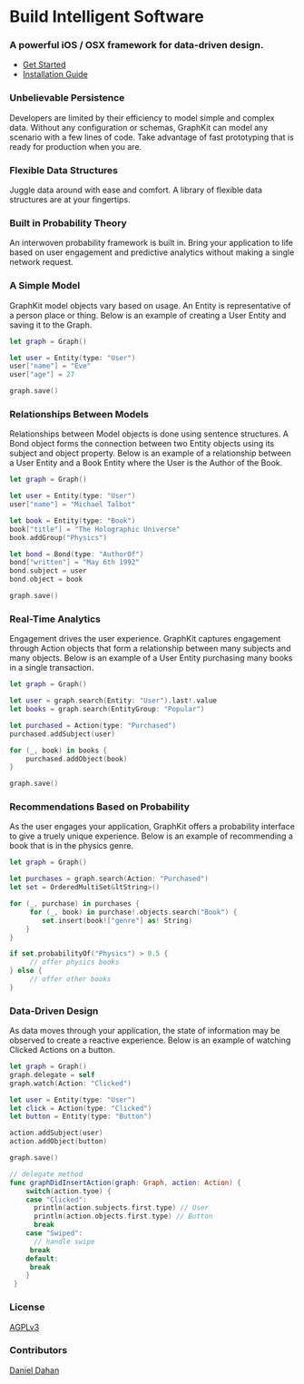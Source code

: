 # Build Intelligent Software
### A powerful iOS / OSX framework for data-driven design.

* [Get Started](http://graphkit.io)
* [Installation Guide](http://www.graphkit.io/tutorials/workspace)

### Unbelievable Persistence
Developers are limited by their efficiency to model simple and complex data. Without any configuration or schemas, GraphKit can model any scenario with a few lines of code. Take advantage of fast prototyping that is ready for production when you are.

### Flexible Data Structures

Juggle data around with ease and comfort. A library of flexible data structures are at your fingertips.

### Built in Probability Theory

An interwoven probability framework is built in. Bring your application to life based on user engagement and predictive analytics without making a single network request.

### A Simple Model

GraphKit model objects vary based on usage. An Entity is representative of a person place or thing. Below is an example of creating a User Entity and saving it to the Graph.

```swift
let graph = Graph()

let user = Entity(type: "User")
user["name"] = "Eve"
user["age"] = 27

graph.save()
```

### Relationships Between Models

Relationships between Model objects is done using sentence structures. A Bond object forms the connection between two Entity objects using its subject and object property. Below is an example of a relationship between a User Entity and a Book Entity where the User is the Author of the Book.

```swift
let graph = Graph()

let user = Entity(type: "User")
user["name"] = "Michael Talbot"

let book = Entity(type: "Book")
book["title"] = "The Holographic Universe"
book.addGroup("Physics")

let bond = Bond(type: "AuthorOf")
bond["written"] = "May 6th 1992"
bond.subject = user
bond.object = book

graph.save()
```

### Real-Time Analytics

Engagement drives the user experience. GraphKit captures engagement through Action objects that form a relationship between many subjects and many objects. Below is an example of a User Entity purchasing many books in a single transaction.

```swift
let graph = Graph()

let user = graph.search(Entity: "User").last!.value
let books = graph.search(EntityGroup: "Popular")

let purchased = Action(type: "Purchased")
purchased.addSubject(user)

for (_, book) in books {
    purchased.addObject(book)  
}

graph.save()
```

### Recommendations Based on Probability

As the user engages your application, GraphKit offers a probability interface to give a truely unique experience. Below is an example of recommending a book that is in the physics genre.

```swift
let graph = Graph()

let purchases = graph.search(Action: "Purchased")
let set = OrderedMultiSet&ltString>()

for (_, purchase) in purchases {
     for (_, book) in purchase!.objects.search("Book") {
        set.insert(book!["genre"] as! String)
    }
}

if set.probabilityOf("Physics") > 0.5 {
     // offer physics books
} else {
     // offer other books
}
```

### Data-Driven Design

As data moves through your application, the state of information may be observed to create a reactive experience. Below is an example of watching Clicked Actions on a button.

```swift
let graph = Graph()
graph.delegate = self
graph.watch(Action: "Clicked")

let user = Entity(type: "User")
let click = Action(type: "Clicked")
let button = Entity(type: "Button")

action.addSubject(user)
action.addObject(button)

graph.save()

// delegate method
func graphDidInsertAction(graph: Graph, action: Action) {
    switch(action.tyoe) {
    case "Clicked":
      println(action.subjects.first.type) // User
      println(action.objects.first.type) // Button
      break
    case "Swiped":
      // handle swipe
     break
    default:
     break
    }
 }
```


### License


[AGPLv3](http://choosealicense.com/licenses/agpl-3.0/)


### Contributors


[Daniel Dahan](https://github.com/danieldahan)
